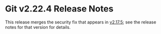 Git v2.22.4 Release Notes
=========================

This release merges the security fix that appears in [v2.17.5](2.17.5.md); see
the release notes for that version for details.
